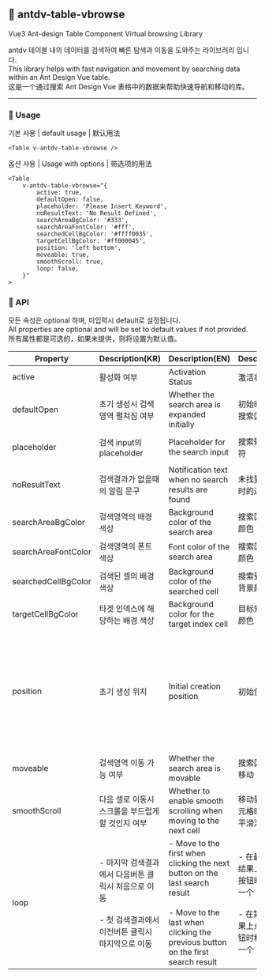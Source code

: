 ## 🔎 antdv-table-vbrowse

Vue3 Ant-design Table Component Virtual browsing Library

antdv 테이블 내의 데이터를 검색하여 빠른 탐색과 이동을 도와주는 라이브러리 입니다.  
This library helps with fast navigation and movement by searching data within an Ant Design Vue table.  
这是一个通过搜索 Ant Design Vue 表格中的数据来帮助快速导航和移动的库。

---

### 📌 Usage

기본 사용 | default usage | 默认用法

```
<Table v-antdv-table-vbrowse />
```

옵션 사용 | Usage with options | 带选项的用法

```
<Table
	v-antdv-table-vbrowse="{
		active: true,
		defaultOpen: false,
		placeholder: 'Please Insert Keyword',
		noResultText: 'No Result Defined',
		searchAreaBgColor: '#333',
		searchAreaFontColor: '#fff',
		searchedCellBgColor: '#ffff0035',
		targetCellBgColor: '#ff000045',
		position: 'left bottom',
		moveable: true,
		smoothScroll: true,
		loop: false,
	}"
>
```

### 📌 API

모든 속성은 optional 하며, 미입력시 default로 설정됩니다.  
All properties are optional and will be set to default values if not provided.  
所有属性都是可选的，如果未提供，则将设置为默认值。

| Property            | Description(KR)                                                                                              | Description(EN)                                                                                                                                                     | Description(CN)                                                                                          | Type                                                                                | Default                |
| ------------------- | ------------------------------------------------------------------------------------------------------------ | ------------------------------------------------------------------------------------------------------------------------------------------------------------------- | -------------------------------------------------------------------------------------------------------- | ----------------------------------------------------------------------------------- | ---------------------- |
| active              | 활성화 여부                                                                                                  | Activation Status                                                                                                                                                   | 激活状态                                                                                                 | boolean                                                                             | true                   |
| defaultOpen         | 초기 생성시 검색영역 펼쳐짐 여부                                                                             | Whether the search area is expanded initially                                                                                                                       | 初始时是否展开搜索区域                                                                                   | boolean                                                                             | false                  |
| placeholder         | 검색 input의 placeholder                                                                                     | Placeholder for the search input                                                                                                                                    | 搜索输入的占位符                                                                                         | string                                                                              | Please Insert Keyword  |
| noResultText        | 검색결과가 없을때의 알림 문구                                                                                | Notification text when no search results are found                                                                                                                  | 未找到搜索结果时的通知文本                                                                               | string                                                                              | No Result Defined      |
| searchAreaBgColor   | 검색영역의 배경 색상                                                                                         | Background color of the search area                                                                                                                                 | 搜索区域的背景颜色                                                                                       | string                                                                              | #333 (dark grey)       |
| searchAreaFontColor | 검색영역의 폰트 색상                                                                                         | Font color of the search area                                                                                                                                       | 搜索区域的字体颜色                                                                                       | string                                                                              | #FFF (white)           |
| searchedCellBgColor | 검색된 셀의 배경 색상                                                                                        | Background color of the searched cell                                                                                                                               | 搜索到的单元格背景颜色                                                                                   | string                                                                              | #ffff0035 (yellow 35%) |
| targetCellBgColor   | 타겟 인덱스에 해당하는 배경 색상                                                                             | Background color for the target index cell                                                                                                                          | 目标索引的背景颜色                                                                                       | string                                                                              | #ff000045 (red 45%)    |
| position            | 초기 생성 위치                                                                                               | Initial creation position                                                                                                                                           | 初始创建位置                                                                                             | left bottom \| left top \| center bottom \| center top \| right bottom \| right top | left bottom            |
| moveable            | 검색영역 이동 가능 여부                                                                                      | Whether the search area is movable                                                                                                                                  | 搜索区域是否可移动                                                                                       | boolean                                                                             | true                   |
| smoothScroll        | 다음 셀로 이동시 스크롤을 부드럽게 할 것인지 여부                                                            | Whether to enable smooth scrolling when moving to the next cell                                                                                                     | 移动到下一个单元格时是否启用平滑滚动                                                                     | boolean                                                                             | false                  |
| loop                | - 마지막 검색결과에서 다음버튼 클릭시 처음으로 이동<br><br>- 첫 검색결과에서 이전버튼 클릭시 마지막으로 이동 | - Move to the first when clicking the next button on the last search result <br><br>- Move to the last when clicking the previous button on the first search result | - 在最后一个搜索结果上点击下一按钮时移动到第一个<br><br>- 在第一个搜索结果上点击上一按钮时移动到最后一个 | boolean                                                                             | false                  |
